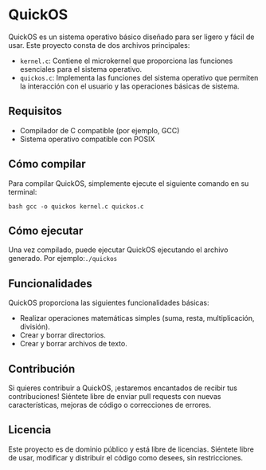 # QuickOS

QuickOS es un sistema operativo básico diseñado para ser ligero y fácil de usar. Este proyecto consta de dos archivos principales:

- `kernel.c`: Contiene el microkernel que proporciona las funciones esenciales para el sistema operativo.
- `quickos.c`: Implementa las funciones del sistema operativo que permiten la interacción con el usuario y las operaciones básicas de sistema.

## Requisitos

- Compilador de C compatible (por ejemplo, GCC)
- Sistema operativo compatible con POSIX

## Cómo compilar

Para compilar QuickOS, simplemente ejecute el siguiente comando en su terminal:

```bash gcc -o quickos kernel.c quickos.c```

## Cómo ejecutar
Una vez compilado, puede ejecutar QuickOS ejecutando el archivo generado. Por ejemplo:```./quickos```

## Funcionalidades
QuickOS proporciona las siguientes funcionalidades básicas:
- Realizar operaciones matemáticas simples (suma, resta, multiplicación, división).
- Crear y borrar directorios.
- Crear y borrar archivos de texto.
## Contribución
Si quieres contribuir a QuickOS, ¡estaremos encantados de recibir tus contribuciones! Siéntete libre de enviar pull requests con nuevas características, mejoras de código o correcciones de errores.
## Licencia
Este proyecto es de dominio público y está libre de licencias. Siéntete libre de usar, modificar y distribuir el código como desees, sin restricciones.
